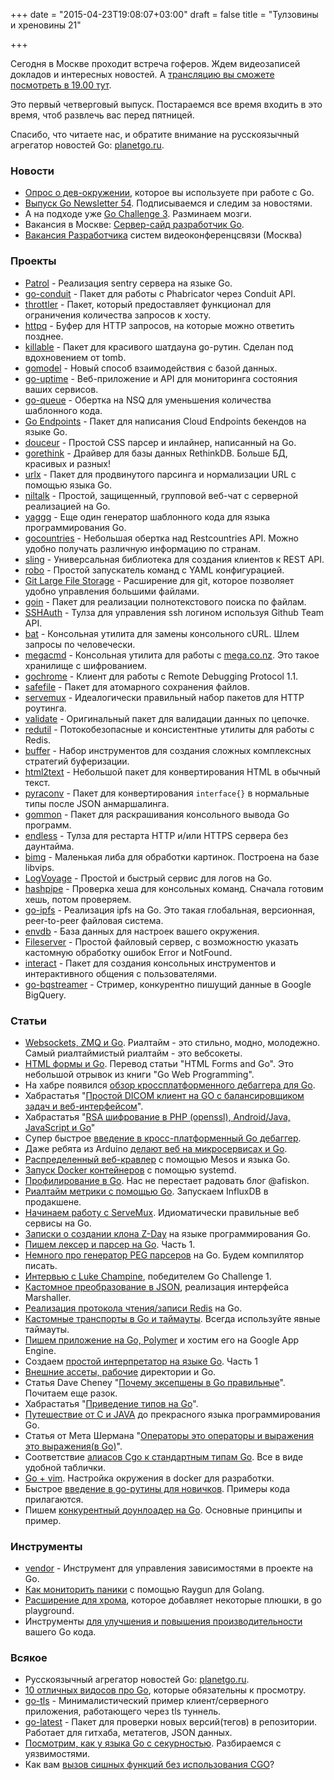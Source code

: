 +++
date = "2015-04-23T19:08:07+03:00"
draft = false
title = "Тулзовины и хреновины 21"

+++

<p>Сегодня в Москве проходит встреча гоферов. Ждем видеозаписей докладов и интересных новостей. А <a href="http://badoo.github.io/golang-moscow/2015-04-23/">трансляцию вы сможете посмотреть в 19.00 тут</a>.</p>

<p>Это первый четверговый выпуск. Постараемся все время входить в это время, чтоб развлечь вас перед пятницей.</p>

<p>Спасибо, что читаете нас, и обратите внимание на русскоязычный агрегатор новостей Go: <a href="http://planetgo.ru/">planetgo.ru</a>.</p>

<h3>Новости</h3>

<ul>
<li><a href="https://docs.google.com/forms/d/1Y-hzAmurNemB1mYVZ2MbANuHZWdliDWQW0bjNkcxqZ8/viewform">Опрос о дев-окружении</a>, которое вы используете при работе с Go.</li>
<li><a href="http://golangweekly.com/issues/54">Выпуск Go Newsletter 54</a>. Подписываемся и следим за новостями.</li>
<li>А на подходе уже <a href="http://golang-challenge.com/go-challenge3/">Go Challenge 3</a>. Разминаем мозги.</li>
<li>Вакансия в Москве: <a href="http://moikrug.ru/vacancies/403751128/">Сервер-сайд разработчик Go</a>.</li>
<li><a href="https://groups.google.com/forum/?hl=ru#!topic/golang-ru/r8_A9f-utWk">Вакансия Разработчика</a> систем видеоконференцсвязи (Москва)</li>
</ul>

<h3>Проекты</h3>

<ul>
<li><a href="http://patrol.name/">Patrol</a> - Реализация sentry сервера на языке Go.</li>
<li><a href="https://github.com/jpoehls/go-conduit">go-conduit</a> - Пакет для работы с Phabricator через Conduit API.</li>
<li><a href="https://github.com/goware/throttler">throttler</a> - Пакет, который предоставляет функционал для ограничения количества запросов к хосту.</li>
<li><a href="https://github.com/DavidHuie/httpq/">httpq</a> - Буфер для HTTP запросов, на которые можно ответить позднее.</li>
<li><a href="https://github.com/icholy/killable">killable</a> - Пакет для красивого шатдауна go-рутин. Сделан под вдохновением от tomb.</li>
<li><a href="https://github.com/cosiner/gomodel">gomodel</a> - Новый способ взаимодействия с базой данных.</li>
<li><a href="https://github.com/maxcnunes/go-uptime-api">go-uptime</a> - Веб-приложение и API для мониторинга состояния ваших сервисов.</li>
<li><a href="https://github.com/segmentio/go-queue">go-queue</a> - Обертка на NSQ для уменьшения количества шаблонного кода.</li>
<li><a href="https://go-endpoints.appspot.com/">Go Endpoints</a> - Пакет для написания Cloud Endpoints бекендов на языке Go.</li>
<li><a href="https://github.com/aymerick/douceur">douceur</a> - Простой CSS парсер и инлайнер, написанный на Go.</li>
<li><a href="https://github.com/dancannon/gorethink">gorethink</a> - Драйвер для базы данных RethinkDB. Больше БД, красивых и разных!</li>
<li><a href="https://github.com/goware/urlx">urlx</a> - Пакет для продвинутого парсинга и нормализации URL с помощью языка Go.</li>
<li><a href="https://github.com/goniltalk/niltalk">niltalk</a> - Простой, защищенный, групповой веб-чат с серверной реализацией на Go.</li>
<li><a href="https://github.com/dshills/yaggg">yaggg</a> - Еще один генератор шаблонного кода для языка программирования Go.</li>
<li><a href="https://github.com/alediaferia/gocountries">gocountries</a> - Небольшая обертка над Restcountries API. Можно удобно получать различную информацию по странам.</li>
<li><a href="https://github.com/dghubble/sling">sling</a> - Универсальная библиотека для создания клиентов к REST API.</li>
<li><a href="https://github.com/tj/robo">robo</a> - Простой запускатель команд с YAML конфигурацией.</li>
<li><a href="https://git-lfs.github.com/">Git Large File Storage</a> - Расширение для git, которое позволяет удобно управления большими файлами.</li>
<li><a href="https://bitbucket.org/zaphar/goin">goin</a> - Пакет для реализации полнотекстового поиска по файлам.</li>
<li><a href="https://github.com/trevoro/sshauth">SSHAuth</a> - Тулза для управления ssh логином используя Github Team API.</li>
<li><a href="https://github.com/astaxie/bat">bat</a> - Консольная утилита для замены консольного cURL. Шлем запросы по человечески.</li>
<li><a href="https://github.com/t3rm1n4l/megacmd">megacmd</a> - Консольная утилита для работы с <a href="https://mega.co.nz">mega.co.nz</a>. Это такое хранилище с шифрованием.</li>
<li><a href="https://github.com/lafikl/gochrome">gochrome</a> - Клиент для работы с Remote Debugging Protocol 1.1.</li>
<li><a href="https://github.com/dchest/safefile">safefile</a> - Пакет для атомарного сохранения файлов.</li>
<li><a href="http://servemux.com/">servemux</a> - Идеалогически правильный набор пакетов для HTTP роутинга.</li>
<li><a href="https://github.com/cosiner/gohper/tree/master/validate">validate</a> - Оригинальный пакет для валидации данных по цепочке.</li>
<li><a href="https://github.com/MCProHosting/redutil">redutil</a> - Потокобезопасные и консистентные утилиты для работы с Redis.</li>
<li><a href="https://github.com/djherbis/buffer">buffer</a> - Набор инструментов для создания сложных комплексных стратегий буферизации.</li>
<li><a href="https://github.com/jaytaylor/html2text">html2text</a> - Небольшой пакет для конвертирования HTML в обычный текст.</li>
<li><a href="https://github.com/CossackPyra/pyraconv">pyraconv</a> - Пакет для конвертирования <code>interface{}</code> в нормальные типы после JSON анмаршалинга.</li>
<li><a href="https://github.com/labstack/gommon/tree/master/color">gommon</a> - Пакет для раскрашивания консольного вывода Go программ.</li>
<li><a href="https://github.com/fvbock/endless">endless</a> - Тулза для рестарта HTTP и/или HTTPS сервера без даунтайма.</li>
<li><a href="https://github.com/h2non/bimg">bimg</a> - Маленькая либа для обработки картинок. Построена на базе libvips.</li>
<li><a href="https://github.com/firstrow/logvoyage">LogVoyage</a> - Простой и быстрый сервис для логов на Go.</li>
<li><a href="https://github.com/jbenet/hashpipe">hashpipe</a> - Проверка хеша для консольных команд. Сначала готовим хешь, потом проверяем.</li>
<li><a href="https://github.com/ipfs/go-ipfs">go-ipfs</a> - Реализация ipfs на Go. Это такая глобальная, версионная, peer-to-peer файловая система.</li>
<li><a href="https://github.com/mephux/envdb">envdb</a> - База данных для настроек вашего окружения.</li>
<li><a href="https://github.com/Masterminds/go-fileserver">Fileserver</a> - Простой файловый сервер, с возможностю указать кастомную обработку ошибок Error и NotFound.</li>
<li><a href="https://github.com/deiwin/interact">interact</a> - Пакет для создания консольных инструментов и интерактивного общения с пользователями.</li>
<li><a href="https://github.com/rounds/go-bqstreamer">go-bqstreamer</a> - Стример, конкурентно пишущий данные в Google BigQuery.</li>
</ul>

<h3>Статьи</h3>

<ul>
<li><a href="http://4gophers.com/article/websockets-zmq-php-i-go#.VTkUY3WsWkA">Websockets, ZMQ и Go</a>. Риалтайм - это стильно, модно, молодежно. Самый риалтаймистый риалтайм - это вебсокеты.</li>
<li><a href="http://4gophers.com/article/html-formy-i-go#.VTkUeXWsWkA">HTML формы и Go</a>. Перевод статьи "HTML Forms and Go". Это небольшой отрывок из книги "Go Web Programming".</li>
<li>На хабре появился <a href="http://habrahabr.ru/post/256355/">обзор кроссплатформенного дебаггера для Go</a>.</li>
<li>Хабрастатья "<a href="http://habrahabr.ru/post/254581/">Простой DICOM клиент на GO с балансировщиком задач и веб-интерфейсом</a>".</li>
<li>Хабрастатья "<a href="http://habrahabr.ru/post/255799/">RSA шифрование в PHP (openssl), Android/Java, JavaScript и Go</a>"</li>
<li>Супер быстрое <a href="http://blog.mailgun.com/introducing-a-new-cross-platform-debugger-for-go/">введение в кросс-платформенный Go дебаггер</a>.</li>
<li>Даже ребята из Arduino <a href="http://blog.arduino.cc/2015/04/16/arduino-web-architecture-back-to-the-future/">делают веб на микросервисах и Go</a>.</li>
<li><a href="http://blog.fmpwizard.com/blog/web-crawler-using-mesos-and-golang">Распределенный веб-кравлер</a> с помощью Mesos и языка Go.</li>
<li><a href="http://container-solutions.com/2015/04/running-docker-containers-with-systemd/">Запуск Docker контейнеров</a> с помощью systemd.</li>
<li><a href="http://eax.me/go-profiling/">Профилирование в Go</a>. Нас не перестает радовать блог @afiskon.</li>
<li><a href="http://tech.trivago.com/2015/04/14/timeseries_influxdb/">Риалтайм метрики с помощью Go</a>. Запускаем InfluxDB в продакшене.</li>
<li><a href="https://medium.com/how-to-with-servemux/getting-started-with-servemux-6a2f53f8c889">Начинаем работу с ServeMux</a>. Идиоматически правильные веб сервисы на Go.</li>
<li><a href="http://blogs.intevation.de/slt/post/zday-notes/">Записки о создании клона Z-Day</a> на языке программирования Go.</li>
<li><a href="http://adampresley.com/2015/04/12/writing-a-lexer-and-parser-in-go-part-1.html">Пишем лексер и парсер на Go</a>. Часть 1.</li>
<li><a href="http://0value.com/A-PEG-parser-generator-for-Go">Немного про генератор PEG парсеров</a> на Go. Будем компилятор писать.</li>
<li><a href="https://sourcegraph.com/blog/go-challenge-luke-champine">Интервью с Luke Champine</a>, победителем Go Challenge 1.</li>
<li><a href="http://choly.ca/post/go-json-marshalling/">Кастомное преобразование в JSON</a>, реализация интерфейса Marshaller.</li>
<li><a href="http://www.redisgreen.net/blog/reading-and-writing-redis-protocol/">Реализация протокола чтения/записи Redis</a> на Go.</li>
<li><a href="http://biasedbit.com/blog/golang-custom-transports/">Кастомные транспорты в Go и таймауты</a>. Всегда используйте явные таймауты.</li>
<li><a href="https://medium.com/francesc/polymer-gopher-ee29fb069baf">Пишем приложение на Go, Polymer</a> и хостим его на Google App Engine.</li>
<li>Создаем <a href="https://medium.com/felixangell/i-m-currently-working-on-a-larger-project-of-mine-alloy-alloy-is-a-compiled-programming-language-804c1e73226b">простой интерпретатор на языке Go</a>. Часть 1</li>
<li><a href="https://www.kaihag.com/external-assets-working-directories-and-go/">Внешние ассеты, рабочие</a> директории и Go.</li>
<li>Статья Dave Cheney "<a href="http://dave.cheney.net/2012/01/18/why-go-gets-exceptions-right">Почему эксепшены в Go правильные</a>". Почитаем еще разок.</li>
<li>Хабрастатья "<a href="http://habrahabr.ru/post/255043/">Приведение типов на Go</a>".</li>
<li><a href="https://rbock44.wordpress.com/2015/03/30/c-java-golang/">Путешествие от C и JAVA</a> до прекрасного языка программирования Go.</li>
<li>Статья от Мета Шермана "<a href="http://clipperhouse.com/2015/04/03/statements-are-statements-and-expressions-are-expressions-in-go/">Операторы это операторы и выражения это выражения(в Go)</a>".</li>
<li>Соответствие <a href="http://blog.matttproud.com/2015/04/appendix-of-cgo-and-go-type-mappings.html">алиасов Cgo к стандартным типам Go</a>. Все в виде удобной таблички.</li>
<li><a href="https://medium.com/manishrjain/golang-vim-dev-setup-in-docker-5de7302684dc">Go + vim</a>. Настройка окружения в docker для разработки.</li>
<li>Быстрое <a href="http://nilpath.se/working-with-goroutines/">введение в go-рутины для новичков</a>. Примеры кода прилагаются.</li>
<li>Пишем <a href="http://brianpfeil.com/concurrent-downloader-in-go/">конкурентный доунлоадер на Go</a>. Основные принципы и пример.</li>
</ul>

<h3>Инструменты</h3>

<ul>
<li><a href="https://github.com/kardianos/vendor">vendor</a> - Инструмент для управления зависимостями в проекте на Go.</li>
<li><a href="https://raygun.io/blog/2015/04/how-to-monitor-panics-with-raygun-for-golang/">Как мониторить паники</a> с помощью Raygun для Golang.</li>
<li><a href="https://chrome.google.com/webstore/detail/better-go-playground/odfhkelcmblecfdnboahphiafolojmpl">Расширение для хрома</a>, которое добавляет некоторые плюшки, в go playground.</li>
<li>Инструменты <a href="http://spiking-the-solution.tumblr.com/post/115468047064/improving-the-quality-and-performance-of-your">для улучшения и повышения производительности</a> вашего Go кода.</li>
</ul>

<h3>Всякое</h3>

<ul>
<li>Русскоязычный агрегатор новостей Go: <a href="http://planetgo.ru/">planetgo.ru</a>.</li>
<li><a href="https://www.hakkalabs.co/articles/10-best-videos-go">10 отличных видосов про Go</a>, которые обязательны к просмотру.</li>
<li><a href="https://github.com/MattSurabian/go-tls">go-tls</a> - Минималистический пример клиент/серверного приложения, работающего через tls туннель.</li>
<li><a href="https://github.com/tcnksm/go-latest">go-latest</a> - Пакет для проверки новых версий(тегов) в репозитории. Работает для гитхаба, метатегов, JSON данных.</li>
<li><a href="http://0xdabbad00.com/2015/04/12/looking_for_security_trouble_spots_in_go_code/">Посмотрим, как у языка Go с секурностью</a>. Разбираемся с уязвимостями.</li>
<li>Как вам <a href="https://github.com/brb/go-static">вызов сишных функций без использования CGO</a>?</li>
</ul>
